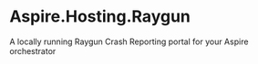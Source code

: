 # Aspire.Hosting.Raygun
A locally running Raygun Crash Reporting portal for your Aspire orchestrator
